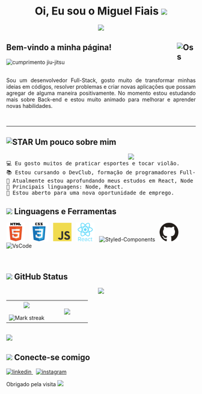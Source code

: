 
<h1 align="center">Oi, Eu sou o Miguel Fiais <img src="https://media.giphy.com/media/hvRJCLFzcasrR4ia7z/giphy.gif" width="35"></h1>
<p align="center">
<a href="https://github.com/DenverCoder1/readme-typing-svg"><img src="https://readme-typing-svg.herokuapp.com?lines=Desenvolvedor%20Full-Stack;Sempre%20aprendendo%20coisas%20novas&center=true&width=500&height=50"></a>
</p>


## Bem-vindo a minha página! <img align="right" src="https://media0.giphy.com/media/dzCzjXl39mdgrLwZl3/giphy.gif?cid=ecf05e474ulsirkqdc590xpv7fiqf3qw92j7bgjpf9easeqo&rid=giphy.gif&ct=ts" alt="Oss" width="50"/>

<img align="left" src="https://media2.giphy.com/media/d5wjfoq2Q84SFJZDaP/giphy.gif?cid=ecf05e474ulsirkqdc590xpv7fiqf3qw92j7bgjpf9easeqo&rid=giphy.gif&ct=s" alt="cumprimento jiu-jitsu"  width="200"/>
<br>
<br>
<p align="justify">
Sou um desenvolvedor Full-Stack, gosto muito de transformar minhas ideias em códigos, resolver problemas e criar novas aplicações que possam agregar de alguma maneira positivamente. No momento estou estudando mais sobre Back-end e estou muito animado para melhorar e aprender novas habilidades.
</p>
<br>
<hr>


## <img src="https://media4.giphy.com/media/frAgayaiahmDoFQAEs/giphy.gif?cid=ecf05e47coa3g2v5v3pw123fq2fwpt9wtpvhlz39l5ui4ko4&rid=giphy.gif&ct=s" alt="STAR" width="60"> Um pouco sobre mim

<pre>
<img align="right" width="180" src="https://media1.giphy.com/media/Lg6vO9CNlQmUna1c5i/giphy.gif?cid=ecf05e47sggrjbutt69sxmos6tj6bueaotk9oxozt9npk62p&rid=giphy.gif&ct=s"/>
💻 Eu gosto muitos de praticar esportes e tocar violão.  
📚 Estou cursando o DevClub, formação de programadores Full-Stack.
🌱 Atualmente estou aprofundando meus estudos em React, Node e Bancos de dados.
🌟 Principais linguagens: Node, React.
🤔 Estou aberto para uma nova oportunidade de emprego.
</pre>

##  <img width="60" src="https://media2.giphy.com/media/uhQuegHFqkVYuFMXMQ/200w.webp?cid=ecf05e47n5q5wzand2my7pyklchn2bwjeasz0n1z5dczgy3z&rid=200w.webp&ct=s"> Linguagens e Ferramentas
<p>
<img height="50" src="https://raw.githubusercontent.com/devicons/devicon/master/icons/html5/html5-original-wordmark.svg"/> &nbsp
<img height="50" src="https://raw.githubusercontent.com/devicons/devicon/master/icons/css3/css3-original-wordmark.svg"/> &nbsp
<img height="50" src="https://raw.githubusercontent.com/devicons/devicon/master/icons/javascript/javascript-original.svg"/> &nbsp
<img height="50" src="https://raw.githubusercontent.com/devicons/devicon/master/icons/react/react-original-wordmark.svg"/> &nbsp 
<img height="50" src="https://raw.githubusercontent.com/styled-components/brand/master/styled-components.png" alt="Styled-Components"/> &nbsp
<img height="50"  src="https://raw.githubusercontent.com/github/explore/80688e429a7d4ef2fca1e82350fe8e3517d3494d/topics/github-api/github-api.png" alt="GitHub"> &nbsp
<img height="50" src="https://images-wixmp-ed30a86b8c4ca887773594c2.wixmp.com/f/217d5ea0-623d-40b1-9b31-027b904a5f15/ddjrgww-846ce429-3b0d-4ad8-bf6d-ac52dfe48201.png?token=eyJ0eXAiOiJKV1QiLCJhbGciOiJIUzI1NiJ9.eyJzdWIiOiJ1cm46YXBwOjdlMGQxODg5ODIyNjQzNzNhNWYwZDQxNWVhMGQyNmUwIiwiaXNzIjoidXJuOmFwcDo3ZTBkMTg4OTgyMjY0MzczYTVmMGQ0MTVlYTBkMjZlMCIsIm9iaiI6W1t7InBhdGgiOiJcL2ZcLzIxN2Q1ZWEwLTYyM2QtNDBiMS05YjMxLTAyN2I5MDRhNWYxNVwvZGRqcmd3dy04NDZjZTQyOS0zYjBkLTRhZDgtYmY2ZC1hYzUyZGZlNDgyMDEucG5nIn1dXSwiYXVkIjpbInVybjpzZXJ2aWNlOmZpbGUuZG93bmxvYWQiXX0.G0SE64OMLNEGI8vXb21JRl13RMfER1VP8Kh2Ig3oJaQ" alt="VsCode">
</p>
<br>

## <img width="40" src="https://media0.giphy.com/media/gjrOAylhpZm3dLnO5J/giphy.gif?cid=ecf05e471d7vywb4nawenqjlrmlo7vkhk2nhsxpyp7d6xemx&rid=giphy.gif&ct=s">  GitHub Status
<p  align="center"> 
<img src="https://user-images.githubusercontent.com/73097560/115834477-dbab4500-a447-11eb-908a-139a6edaec5c.gif"> 
                  
  <br>

<table border="0" align="center">
<tr border="0">
<td width="50%" align="center">
  
  <img  align="center"  src="https://github-readme-stats.vercel.app/api?username=miguelfiais&theme=cobalt&show_icons=true&count_private=true" />
  <br></br>
  <img  title="🔥 Get streak stats for your profile at git.io/streak-stats" alt="Mark streak" src="https://github-readme-streak-stats.herokuapp.com/?user=miguelfiais&theme=dark&hide_border=true" />

</td>

<td width="50%" align="center">

  <img  align="center"  src="https://github-readme-stats.anuraghazra1.vercel.app/api/top-langs/?username=miguelfiais&theme=dark&hide_border=true&no-bg=true&no-frame=true&langs_count=10"/>
  
  </td>
</tr>
</table>

<br>

<img src="https://user-images.githubusercontent.com/73097560/115834477-dbab4500-a447-11eb-908a-139a6edaec5c.gif">
</p>  

## <img src="https://media.giphy.com/media/iY8CRBdQXODJSCERIr/giphy.gif" width="25px"> Conecte-se comigo

<p><a href="https://www.linkedin.com/in/miguel-fiais-a65982242/"> <img width="40px" src="https://cdn.jsdelivr.net/gh/devicons/devicon/icons/linkedin/linkedin-original.svg" alt="linkedin" /> </a> &nbsp
<a href="https://www.instagram.com/miguelfiais/"> <img width="40" src="https://raw.githubusercontent.com/rahuldkjain/github-profile-readme-generator/master/src/images/icons/Social/instagram.svg" alt="instagram" /> </a>
</p>

Obrigado pela visita <img src="https://media.giphy.com/media/hvRJCLFzcasrR4ia7z/giphy.gif" width="35">









 

  
